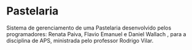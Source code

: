 Pastelaria
==========

Sistema de gerenciamento de uma Pastelaria desenvolvido pelos programadores: Renata Paiva, Flavio Emanuel e Daniel Wallach , para a disciplina de APS, ministrada pelo professor Rodrigo Vilar.
